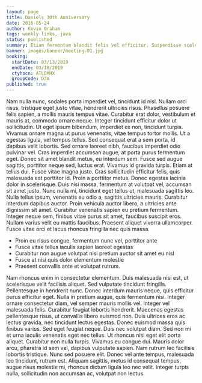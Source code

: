```yaml
---
layout: page
title: Daniels 30th Anniversary
date: 2016-05-24
author: Kevin Graham
tags: weekly links, java
status: published
summary: Etiam fermentum blandit felis vel efficitur. Suspendisse scelerisque.
banner: images/banner/meeting-01.jpg
booking:
  startDate: 03/13/2019
  endDate: 03/18/2019
  ctyhocn: ATLDMHX
  groupCode: D3A
published: true
---
```

Nam nulla nunc, sodales porta imperdiet vel, tincidunt id nisl. Nullam orci risus, tristique eget justo vitae, hendrerit ultricies risus. Phasellus posuere felis sapien, a mollis mauris tempus vitae. Curabitur erat dolor, vestibulum et mauris at, commodo ornare neque. Integer tincidunt efficitur dolor ut sollicitudin. Ut eget ipsum bibendum, imperdiet ex non, tincidunt turpis. Vivamus ornare magna ut purus venenatis, vitae tempus tortor mollis. Ut a egestas ligula, vel tempus tellus. Sed consequat erat a sem porta, id dapibus velit lobortis. Sed ornare laoreet nibh, faucibus imperdiet odio pulvinar vel. Cras imperdiet accumsan augue, at porta purus fermentum eget. Donec sit amet blandit metus, eu interdum sem. Fusce sed augue sagittis, porttitor neque sed, luctus erat. Vivamus id gravida turpis.
Etiam at tellus dui. Fusce vitae magna justo. Cras sollicitudin efficitur felis, quis malesuada est porttitor id. Proin a porttitor metus. Donec egestas lacinia dolor in scelerisque. Duis nisi massa, fermentum at volutpat vel, accumsan sit amet justo. Nunc nulla mi, tincidunt eget tellus ut, malesuada sagittis leo. Nulla tellus ipsum, venenatis eu odio a, sagittis ultricies mauris. Curabitur interdum dapibus auctor. Proin vehicula auctor libero, a ultricies ante dignissim sit amet. Curabitur venenatis sapien eu pretium fermentum. Integer neque sem, finibus vitae purus sit amet, faucibus suscipit eros. Nullam varius velit eu mattis faucibus. Praesent aliquet viverra ullamcorper. Fusce vitae orci et lacus rhoncus fringilla nec quis massa.

* Proin eu risus congue, fermentum nunc vel, porttitor ante
* Fusce vitae tellus iaculis sapien laoreet egestas
* Curabitur non augue volutpat nisi pretium auctor sit amet eu nisl
* Fusce at nisi quis dolor elementum molestie
* Praesent convallis ante et volutpat rutrum.

Nam rhoncus enim in consectetur elementum. Duis malesuada nisi est, ut scelerisque velit facilisis aliquet. Sed vulputate tincidunt fringilla. Pellentesque in hendrerit nunc. Donec interdum mauris neque, quis efficitur purus efficitur eget. Nulla in pretium augue, quis fermentum nisi. Integer ornare consectetur diam, vel semper mauris mollis vel. Integer vel malesuada felis.
Curabitur feugiat lobortis hendrerit. Maecenas egestas pellentesque risus, ut convallis libero euismod non. Duis ultrices eros ac lectus gravida, nec tincidunt lectus egestas. Donec euismod massa quis finibus varius. Sed eget feugiat neque. Duis nec volutpat diam. Sed non mi et urna iaculis venenatis eget nec tellus. Ut rhoncus nisi eget elit porta aliquet. Curabitur non nulla turpis. Vivamus eu congue dui. Mauris dolor arcu, pharetra id sem vel, dapibus vulputate sapien. Nam rutrum leo facilisis lobortis tristique. Nunc sed posuere elit. Donec vel ante tempus, malesuada leo tincidunt, rutrum est. Aliquam sagittis, metus id consequat tempus, augue risus molestie mi, rhoncus dictum ligula leo nec velit. Integer turpis nulla, sollicitudin non accumsan ac, volutpat non lectus.
